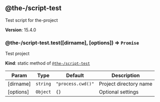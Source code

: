 <!--- Code generated by @the-/script-doc. DO NOT EDIT. -->

<a name="module_@the-/script-test"></a>

## @the-/script-test
Test script for the-project

**Version**: 15.4.0  
<a name="module_@the-/script-test.test"></a>

### @the-/script-test.test([dirname], [options]) ⇒ <code>Promise</code>
Test project

**Kind**: static method of [<code>@the-/script-test</code>](#module_@the-/script-test)  

| Param | Type | Default | Description |
| --- | --- | --- | --- |
| [dirname] | <code>string</code> | <code>&quot;process.cwd()&quot;</code> | Project directory name |
| [options] | <code>Object</code> | <code>{}</code> | Optional settings |
